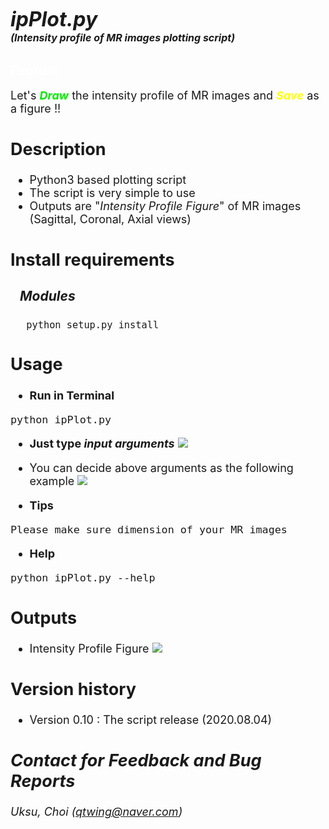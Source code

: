 # <font size=6><br>_**ipPlot.py</br></font> <font size=3>(Intensity profile of MR images plotting script)**_</font>

## <font color=white>_Feature_</font>
<font size=4>Let's <font color=grean><b>_Draw_</b></font> the intensity profile of MR images and <font color=yellow><b>_Save_</b> </font> as a figure !!

## Description
+ Python3 based plotting script
+ The script is very simple to use
+ Outputs are "_Intensity Profile Figure_" of MR images (Sagittal, Coronal, Axial views)


## Install requirements
### &nbsp;&nbsp;&nbsp;_Modules_
&nbsp;&nbsp;&nbsp;&nbsp;
```python setup.py install```


## Usage
+ <b>Run in Terminal</b>
```
python ipPlot.py
```
+ <b> Just type _input arguments_</b>
![](assets/README-30b8514f.png)

+ You can decide above arguments as the following example
![](assets/README-7e6a63c0.png)

+ <b>Tips</b>
```
Please make sure dimension of your MR images
```



+ <b>Help</b>
```
python ipPlot.py --help
```

## Outputs
+ Intensity Profile Figure
![](assets/README-37ad1c10.png)


## Version history
+ Version 0.10 : The script release (2020.08.04)

## _Contact for Feedback and Bug Reports_
_Uksu, Choi (qtwing@naver.com)_
